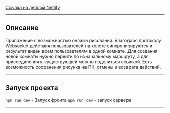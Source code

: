 [Ссылка на деплой Netlify](https://reliable-meringue-28da61.netlify.app/)

---

## Описание

Приложение с возможностью онлайн рисования. Благодаря протоколу Websocket действия пользователей на холсте синхронизируются и результат виден всем пользователям в одной комнате. Для создания новой комнаты нужно перейти по изначальному маршруту, а для присоединения к существующей можно поделиться ссылкой. Есть возможность сохранения рисунка на ПК, отмены и возврата действий.

---

## Запуск проекта

`npm run dev` - Запуск фронта
`npm run dev` - запуск сервера

---
